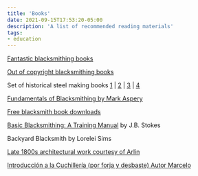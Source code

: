 ```yaml
---
title: 'Books'
date: 2021-09-15T17:53:20-05:00
description: 'A list of recommended reading materials'
tags:
- education
---
```


[Fantastic blacksmithing books](https://bluemoonpress.org/index.php/?SID=rjmcmdmu04jvtjqncl7l14aqo2)

[Out of copyright blacksmithing books](https://www.reddit.com/r/Blacksmith/comments/38uxe7/free_google_play_blacksmith_books/)

Set of historical steel making books [1](http://archive.org/search.php?query=creator%3A%22Overman%2C%20Frederick%2C%201803-1852%22) | [2](https://books.google.com/books?vid=086KoyDi4UgMie-bccG&id=RfgJAAAAIAAJ&hl=en) | [3](https://books.google.com/books?vid=086KoyDi4UgMie-bccG&id=RfgJAAAAIAAJ&hl=en) | [4](https://books.google.com/books?id=EQsKAAAAIAAJ)

[Fundamentals of Blacksmithing by Mark Aspery](http://www.markaspery.com/School_of_Blacksmithing/Book_1.html)

[Free blacksmith book downloads](http://www.bamsite.org/books/books.html)

[Basic Blacksmithing: A Training Manual](http://www.fao.org/3/ah637e/AH637E00.htm) by J.B. Stokes

Backyard Blacksmith by Lorelei Sims

[Late 1800s architectural work courtesy of Arlin](https://cdn.discordapp.com/attachments/292897034606870530/455924242521915404/architecturalwro00kentuoft.pdf)

[Introducción a la Cuchillería (por forja y desbaste) Autor Marcelo](https://drive.google.com/file/d/1SJH65p0jgq0FBAO0mYDb17YI4Xzbw_QJ/view?usp=sharing)
